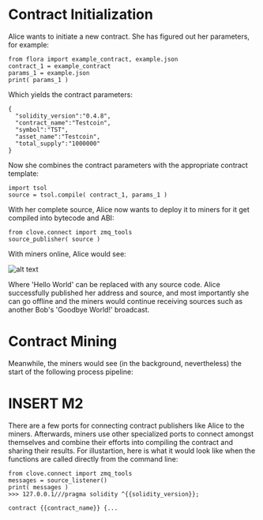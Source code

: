   # Contract Initialization
  
  Alice wants to initiate a new contract. She has figured out her parameters, for example:
  
  ~~~~~~~~~
  from flora import example_contract, example.json 
  contract_1 = example_contract
  params_1 = example.json
  print( params_1 )
  ~~~~~~~~~
  Which yields the contract parameters: 
  ~~~~~~~~~
  {
    "solidity_version":"0.4.8",
    "contract_name":"Testcoin",
    "symbol":"TST",
    "asset_name":"Testcoin",
    "total_supply":"1000000"
  }
  ~~~~~~~~~
  Now she combines the contract parameters with the appropriate contract template:
  ~~~~~~~~~
  import tsol
  source = tsol.compile( contract_1, params_1 )
  ~~~~~~~~~
  With her complete source, Alice now wants to deploy it to miners for it get compiled into bytecode and ABI:
  ~~~~~~~~~
  from clove.connect import zmq_tools
  source_publisher( source )
  ~~~~~~~~~
  With miners online, Alice would see: 
  
  ![alt text](https://github.com/Lamden/clove/blob/master/connect/zmq_tools/change_server.png) 
  
  Where 'Hello World' can be replaced with any source code. Alice successfully published her address and source, and most importantly she can go offline and the miners would continue receiving sources such as another Bob's 'Goodbye World!' broadcast.
  
  # Contract Mining 
  Meanwhile, the miners would see (in the background, nevertheless) the start of the following process pipeline:
  
  # INSERT M2
  
  There are a few ports for connecting contract publishers like Alice to the miners. Afterwards, miners use other specialized ports to connect amongst themselves and combine their efforts into compiling the contract and sharing their results. For illustartion, here is what it would look like when the functions are called directly from the command line:
  ~~~~~~~~~
  from clove.connect import zmq_tools
  messages = source_listener()
  print( messages )
  >>> 127.0.0.1///pragma solidity ^{{solidity_version}};

  contract {{contract_name}} {...
  ~~~~~~~~~
  
